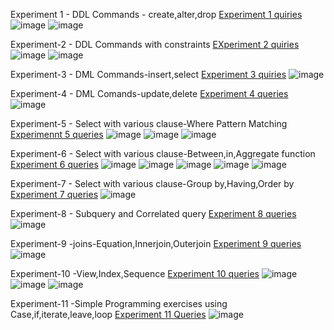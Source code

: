 Experiment 1 - DDL Commands - create,alter,drop
[Experiment 1 quiries](https://github.com/Saikumar7153/Saikumar-DBMS/blob/main/Experiment%201)
![image](https://user-images.githubusercontent.com/114389272/192608395-81c4367b-bc58-4e47-92ec-c84791c15f70.png)
![image](https://user-images.githubusercontent.com/114389272/192608731-b8fc59e9-3626-4e9d-b2a1-c2930e10a61b.png)

Experiment-2 - DDL Commands with constraints 
[EXperiment 2 quiries](https://github.com/Saikumar7153/Saikumar-DBMS/blob/main/Experiment%202)
![image](https://user-images.githubusercontent.com/114389272/192609017-34c92204-fdf8-4ed8-8db8-b7a258f5eb19.png)
![image](https://user-images.githubusercontent.com/114389272/192609439-b494d8ee-4e7b-4b39-b431-f9c6d78da129.png)

Experiment-3 - DML Commands-insert,select
[Experiment 3 quiries](https://github.com/Saikumar7153/Saikumar-DBMS/blob/main/Experiment%203)
![image](https://user-images.githubusercontent.com/114389272/192609533-b873f7f8-ee99-42df-9dd4-beab77ac85ef.png)

Experiment-4 - DML Comands-update,delete
[Experiment 4 queries](https://github.com/Saikumar7153/Saikumar-DBMS/blob/main/Experiment%204)
![image](https://user-images.githubusercontent.com/114389272/192609796-a509679f-0324-4cd9-a2d7-a9ffb1765c7b.png)

Experiment-5 - Select with various clause-Where Pattern Matching
[Experimennt 5 queries](https://github.com/Saikumar7153/Saikumar-DBMS/blob/main/Experiment%205)
![image](https://user-images.githubusercontent.com/114389272/192610354-ca2d746e-250f-4ed1-ace6-b0a1d3dd277b.png)
![image](https://user-images.githubusercontent.com/114389272/192610428-3b48ca7d-ea74-4940-91db-b9a741239ab3.png)
![image](https://user-images.githubusercontent.com/114389272/192610505-e6423481-55ab-4429-acce-8a68cb8619e1.png)

Experiment-6 - Select with various clause-Between,in,Aggregate function
[Experiment 6 queries](vhttps://github.com/Saikumar7153/Saikumar-DBMS/blob/main/Experiment%206)
![image](https://user-images.githubusercontent.com/114389272/192610763-70a13613-b5ed-4243-a66e-557294f893f8.png)
![image](https://user-images.githubusercontent.com/114389272/192610806-6d71f561-660b-4b90-9593-4666302bfb3d.png)
![image](https://user-images.githubusercontent.com/114389272/192610884-6fa514b6-8138-448c-86ac-880ad7185087.png)
![image](https://user-images.githubusercontent.com/114389272/192610949-c4b3f956-b388-4d32-ba6a-4e63e87f3b92.png)
![image](https://user-images.githubusercontent.com/114389272/192611060-77e5f00c-83f7-40d0-8a86-c359b5a5f626.png)

Experiment-7 - Select with various clause-Group by,Having,Order by
[Experiment 7 queries](https://github.com/Saikumar7153/Saikumar-DBMS/blob/main/Experiment%207)
![image](https://user-images.githubusercontent.com/114389272/192611370-1f12563c-13a3-4086-9435-53a760f684de.png)

Experiment-8 - Subquery and Correlated query
[Experiment 8 queries](https://github.com/Saikumar7153/Saikumar-DBMS/blob/main/Experiment%208)
![image](https://user-images.githubusercontent.com/114389272/192831894-3b9e0eed-df97-484e-a721-f419c9f17822.png)

Experiment-9 -joins-Equation,Innerjoin,Outerjoin
[Experiment 9 queries](https://github.com/Saikumar7153/Saikumar-DBMS/blob/main/Experiment%209)
![image](https://user-images.githubusercontent.com/114389272/192832579-4b7d05ba-9b9b-4cec-abde-3027a2a331b0.png)

Experiment-10 -View,Index,Sequence
[Experiment 10 queries](https://github.com/Saikumar7153/Saikumar-DBMS/blob/main/Experiment%2010)
![image](https://user-images.githubusercontent.com/114389272/192833531-45d7acdd-a584-4656-bbd0-54f405889f9b.png)
![image](https://user-images.githubusercontent.com/114389272/192833649-037ee9be-3aff-4219-b877-f8ab78e84677.png)
![image](https://user-images.githubusercontent.com/114389272/192833728-bed1781e-3174-4a34-8f2c-e88c68af52dd.png)

Experiment-11 -Simple Programming exercises using Case,if,iterate,leave,loop
[Experiment 11 Queries](https://github.com/Saikumar7153/Saikumar-DBMS/blob/main/Experiment%2011)
![image](https://user-images.githubusercontent.com/114389272/192834475-764c2ae1-56cb-4be3-b22e-dc8ad2b7ec15.png)







